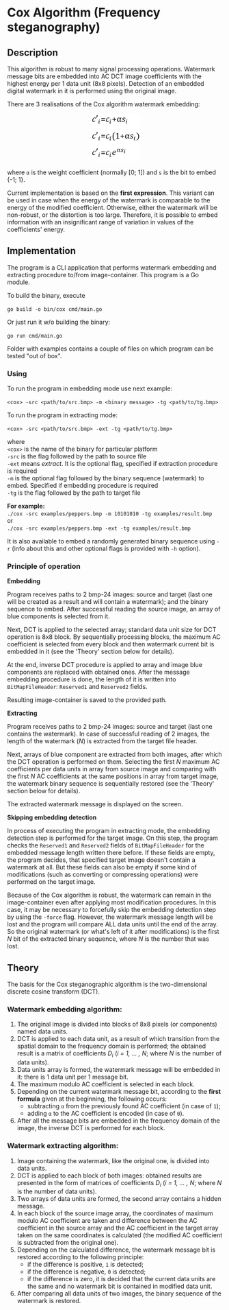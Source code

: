 # Cox Algorithm (Frequency steganography)

## Description

This algorithm is robust to many signal processing operations. Watermark message bits
are embedded into AC DCT image coefficients with the highest energy per 1 data unit 
(8x8 pixels). Detection of an embedded digital watermark in it is performed using the
original image.

There are 3 realisations of the Cox algorithm watermark embedding:

<p align="center">
    <img src="examples/readme_img/cox_formulas.png"  width="120"/>
</p>

where `α` is the weight coefficient (normally [0; 1]) and `s` is the bit to embed
{-1; 1}.

Current implementation is based on the **first expression**. This variant can be used
in case when the energy of the watermark is comparable to the energy of the modified 
coefficient. Otherwise, either the watermark will be non-robust, or the distortion is
too large. Therefore, it is possible to embed information with an insignificant range
of variation in values of the coefficients' energy.

## Implementation

The program is a CLI application that performs watermark embedding and extracting
procedure to/from image-container. This program is a Go module.

To build the binary, execute

`go build -o bin/cox cmd/main.go`

Or just run it w/o building the binary:

`go run cmd/main.go`

Folder with examples contains a couple of files on which program can be tested "out
of box".

### Using

To run the program in embedding mode use next example:

`<cox> -src <path/to/src.bmp> -m <binary message> -tg <path/to/tg.bmp>`

To run the program in extracting mode:

`<cox> -src <path/to/src.bmp> -ext -tg <path/to/tg.bmp>`

where\
`<cox>` is the name of the binary for particular platform\
`-src` is the flag followed by the path to source file\
`-ext` means *extract*. It is the optional flag, specified if extraction procedure is
required\
`-m` is the optional flag followed by the binary sequence (watermark) to embed. 
Specified if embedding procedure is required\
`-tg` is the flag followed by the path to target file

**For example:**\
`./cox -src examples/peppers.bmp -m 10101010 -tg examples/result.bmp`\
or\
`./cox -src examples/peppers.bmp -ext -tg examples/result.bmp`

It is also available to embed a randomly generated binary sequence using `-r` (info 
about this and other optional flags is provided with `-h` option).

### Principle of operation

**Embedding**

Program receives paths to 2 bmp-24 images: source and target (last one will be created
as a result and will contain a watermark); and the binary sequence to embed. After 
successful reading the source image, an array of blue components is selected from it.

Next, DCT is applied to the selected array; standard data unit size for DCT operation
is 8x8 block. By sequentially processing blocks, the maximum AC coefficient is 
selected from every block and then watermark current bit is embedded in it (see the 
'Theory' section below for details).

At the end, inverse DCT procedure is applied to array and image blue components are 
replaced with obtained ones. After the message embedding procedure is done, the length
of it is written into `BitMapFileHeader`: `Reserved1` and `Reserved2` fields.

Resulting image-container is saved to the provided path.

**Extracting** 

Program receives paths to 2 bmp-24 images: source and target (last one contains the 
watermark). In case of successful reading of 2 images, the length of the watermark (*N*)
is extracted from the target file header.

Next, arrays of blue component are extracted from both images, after which the DCT
operation is performed on them. Selecting the first *N* maximum AC coefficients per data
units in array from source image and comparing with the first *N* AC coefficients at the
same positions in array from target image, the watermark binary sequence is sequentially
restored (see the 'Theory' section below for details). 

The extracted watermark message is displayed on the screen.

**Skipping embedding detection**

In process of executing the program in extracting mode, the embedding detection step is
performed for the target image. On this step, the program checks the `Reserved1` and
`Reserved2` fields of `BitMapFileHeader` for the embedded message length written there 
before. If these fields are empty, the program decides, that specified target image
doesn't contain a watermark at all. But these fields can also be empty if some kind of
modifications (such as converting or compressing operations) were performed on the 
target image. 

Because of the Cox algorithm is robust, the watermark can remain in the image-container
even after applying most modification procedures. In this case, it may be necessary to
forcefully skip the embedding detection step by using the `-force` flag. However, the
watermark message length will be lost and the program will compare ALL data units until 
the end of the array. So the original watermark (or what's left of it after 
modifications) is the first *N* bit of the extracted binary sequence, where *N* is the 
number that was lost.

## Theory

The basis for the Cox steganographic algorithm is the two-dimensional discrete cosine
transform (DCT).

### Watermark embedding algorithm:

1. The original image is divided into blocks of 8x8 pixels (or components) named
data units.
2. DCT is applied to each data unit, as a result of which transition from the spatial
domain to the frequency domain is performed; the obtained result is a matrix of 
coefficients *D<sub>i</sub>* (*i = 1, ... , N*; where *N* is the number of data units).
3. Data units array is formed, the watermark message will be embedded in it: there
is 1 data unit per 1 message bit.
4. The maximum modulo AC coefficient is selected in each block.
5. Depending on the current watermark message bit, according to the **first formula**
given at the beginning, the following occurs:
   - subtracting `α` from the previously found AC coefficient (in case of `1`);
   - adding `α` to the AC coefficient is encoded (in case of `0`).
7. After all the message bits are embedded in the frequency domain of the image, the
inverse DCT is performed for each block.

### Watermark extracting algorithm:

1. Image containing the watermark, like the original one, is divided into data units.
2. DCT is applied to each block of both images: obtained results are presented in the 
form of matrices of coefficients *D<sub>i</sub>* (*i = 1, ... , N*; where *N* is the 
number of data units).
3. Two arrays of data units are formed, the second array contains a hidden message.
4. In each block of the source image array, the coordinates of maximum modulo AC 
coefficient are taken and difference between the AC coefficient in the source array
and the AC coefficient in the target array taken on the same coordinates is
calculated (the modified AC coefficient is subtracted from the original one).
5. Depending on the calculated difference, the watermark message bit is restored 
according to the following principle:
    - if the difference is positive, `1` is detected;
    - if the difference is negative, `0` is detected;
    - if the difference is zero, it is decided that the current data units are the 
   same and no watermark bit is contained in modified data unit.
6. After comparing all data units of two images, the binary sequence of the watermark 
is restored.
